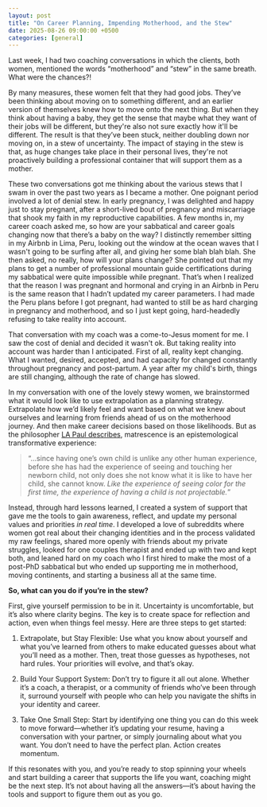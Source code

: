 ```yaml
---
layout: post
title: "On Career Planning, Impending Motherhood, and the Stew"
date: 2025-08-26 09:00:00 +0500
categories: [general]
---
```


Last week, I had two coaching conversations in which the clients, both women, mentioned the words “motherhood” and “stew” in the same breath. What were the chances?!

By many measures, these women felt that they had good jobs. They’ve been thinking about moving on to something different, and an earlier version of themselves knew how to move onto the next thing. But when they think about having a baby, they get the sense that maybe what they want of their jobs will be different, but they're also not sure exactly how it'll be different. The result is that they’ve been stuck, neither doubling down nor moving on, in a stew of uncertainty. The impact of staying in the stew is that, as huge changes take place in their personal lives, they're not proactively building a professional container that will support them as a mother.

These two conversations got me thinking about the various stews that I swam in over the past two years as I became a mother. One poignant period involved a lot of denial stew. In early pregnancy, I was delighted and happy just to stay pregnant, after a short-lived bout of pregnancy and miscarriage that shook my faith in my reproductive capabilities. A few months in, my career coach asked me, so how are your sabbatical and career goals changing now that there’s a baby on the way? I distinctly remember sitting in my Airbnb in Lima, Peru, looking out the window at the ocean waves that I wasn't going to be surfing after all, and giving her some blah blah blah. She then asked, no really, how will your plans change? She pointed out that my plans to get a number of professional mountain guide certifications during my sabbatical were quite impossible while pregnant. That’s when I realized that the reason I was pregnant and hormonal and crying in an Airbnb in Peru is the same reason that I hadn’t updated my career parameters. I had made the Peru plans before I got pregnant, had wanted to still be as hard charging in pregnancy and motherhood, and so I just kept going, hard-headedly refusing to take reality into account.

That conversation with my coach was a come-to-Jesus moment for me. I saw the cost of denial and decided it wasn't ok. But taking reality into account was harder than I anticipated. First of all, reality kept changing. What I wanted, desired, accepted, and had capacity for changed constantly throughout pregnancy and post-partum. A year after my child's birth, things are still changing, although the rate of change has slowed.

In my conversation with one of the lovely stewy women, we brainstormed what it would look like to use extrapolation as a planning strategy. Extrapolate how we’d likely feel and want based on what we knew about ourselves and learning from friends ahead of us on the motherhood journey. And then make career decisions based on those likelihoods. But as the philosopher [LA Paul describes](https://lapaul.org/papers/whatCantExpect.pdf), matrescence is an epistemological transformative experience:

> “...since having one’s own child is unlike any other human experience, before she has had the experience of seeing and touching her newborn child, not only does she not know what it is like to have her child, she cannot know. *Like the experience of seeing color for the first time, the experience of having a child is not projectable.*”

Instead, through hard lessons learned, I created a system of support that gave me the tools to gain awareness, reflect, and update my personal values and priorities *in real time*. I developed a love of subreddits where women got real about their changing identities and in the process validated my raw feelings, shared more openly with friends about my private struggles, looked for one couples therapist and ended up with two and kept both, and leaned hard on my coach who I first hired to make the most of a post-PhD sabbatical but who ended up supporting me in motherhood, moving continents, and starting a business all at the same time.

**So, what can you do if you’re in the stew?**

First, give yourself permission to be in it. Uncertainty is uncomfortable, but it’s also where clarity begins. The key is to create space for reflection and action, even when things feel messy. Here are three steps to get started:

1. Extrapolate, but Stay Flexible: Use what you know about yourself and what you’ve learned from others to make educated guesses about what you’ll need as a mother. Then, treat those guesses as hypotheses, not hard rules. Your priorities will evolve, and that’s okay.

2. Build Your Support System: Don’t try to figure it all out alone. Whether it’s a coach, a therapist, or a community of friends who’ve been through it, surround yourself with people who can help you navigate the shifts in your identity and career.

3. Take One Small Step: Start by identifying one thing you can do this week to move forward—whether it’s updating your resume, having a conversation with your partner, or simply journaling about what you want. You don’t need to have the perfect plan. Action creates momentum.

If this resonates with you, and you’re ready to stop spinning your wheels and start building a career that supports the life you want, coaching might be the next step. It’s not about having all the answers—it’s about having the tools and support to figure them out as you go.

